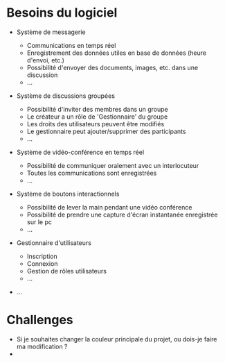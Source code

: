 # Besoins du logiciel

- Système de messagerie
  - Communications en temps réel
  - Enregistrement des données utiles en base de données (heure d'envoi, etc.)
  - Possibilité d'envoyer des documents, images, etc. dans une discussion
  - ...

- Système de discussions groupées
  - Possibilité d'inviter des membres dans un groupe
  - Le créateur a un rôle de 'Gestionnaire' du groupe
  - Les droits des utilisateurs peuvent être modifiés
  - Le gestionnaire peut ajouter/supprimer des participants
  - ...


- Système de vidéo-conférence en temps réel
  - Possibilité de communiquer oralement avec un interlocuteur
  - Toutes les communications sont enregistrées
  - ...


- Système de boutons interactionnels
  - Possibilité de lever la main pendant une vidéo conférence
  - Possibilité de prendre une capture d'écran instantanée enregistrée sur le pc
  - ...


- Gestionnaire d'utilisateurs
  - Inscription
  - Connexion
  - Gestion de rôles utilisateurs
  - ...


- ...

# Challenges

- Si je souhaites changer la couleur principale du projet, ou dois-je faire ma modification ?
- 